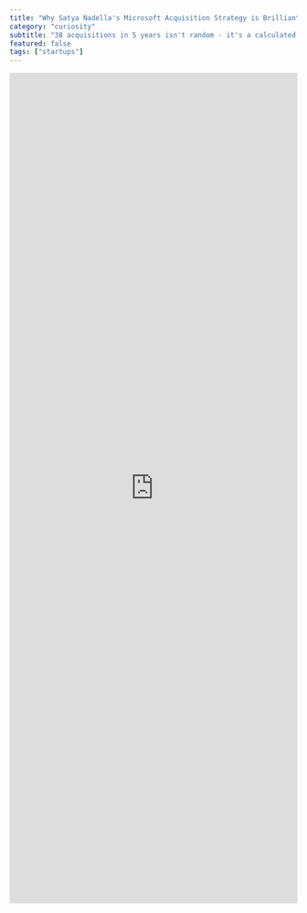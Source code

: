 ```yaml
---
title: "Why Satya Nadella's Microsoft Acquisition Strategy is Brilliant"
category: "curiosity"
subtitle: "38 acquisitions in 5 years isn't random - it's a calculated play to dominate AI, developer tools, and gaming. Here's the masterplan behind the buys."
featured: false
tags: ["startups"]
---
```


<iframe src="https://www.linkedin.com/embed/feed/update/urn:li:share:7025745982218719232" height="1454" width="504" frameborder="0" allowfullscreen="" title="Embedded post"></iframe>
